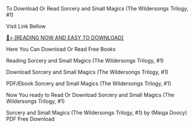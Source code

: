 To Download Or Read Sorcery and Small Magics (The Wildersongs Trilogy, #1)

Visit Link Bellow

<a href="https://uk.ebookarea.xyz/?book=199826249-sorcery-and-small-magics">📖&gt; [READING NOW AND EASY TO DOWNLOAD]</a>

Here You Can Download Or Read Free Books

Reading Sorcery and Small Magics (The Wildersongs Trilogy, #1)

Download Sorcery and Small Magics (The Wildersongs Trilogy, #1)

PDF/Ebook Sorcery and Small Magics (The Wildersongs Trilogy, #1)

Now You ready to Read Or Download Sorcery and Small Magics (The Wildersongs Trilogy, #1)

Sorcery and Small Magics (The Wildersongs Trilogy, #1) by (Maiga Doocy) PDF Free Download
